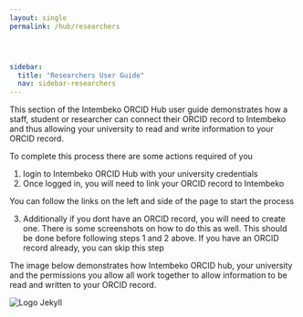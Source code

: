 ```yaml
---
layout: single
permalink: /hub/researchers




sidebar:
  title: "Researchers User Guide"
  nav: sidebar-researchers
---
```


This section of the Intembeko ORCID Hub user guide demonstrates how a staff, student or researcher can connect their ORCID record to Intembeko and thus allowing your university to read and write information to your ORCID record.

To complete this process there are some actions required of you

1. login to Intembeko ORCID Hub with your university credentials
2. Once logged in, you will need to link your ORCID record to Intembeko

You can follow the links on the left and side of the page to start the process

3. Additionally if you dont have an ORCID record, you will need to create one. There is some screenshots on how to do this as well. This should be done before following steps 1 and 2 above. If you have an ORCID record already, you can skip this step

The image below demonstrates how Intembeko ORCID hub, your university and the permissions you allow all work together to allow information to be read and written to your ORCID record. 

![Logo Jekyll]({{site.baseurl}}/assets/images/hublayout.png )


